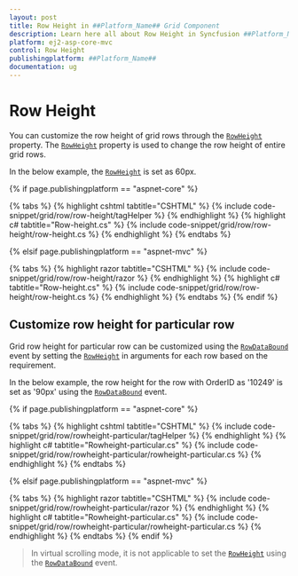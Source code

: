 ```yaml
---
layout: post
title: Row Height in ##Platform_Name## Grid Component
description: Learn here all about Row Height in Syncfusion ##Platform_Name## Grid component of Syncfusion Essential JS 2 and more.
platform: ej2-asp-core-mvc
control: Row Height
publishingplatform: ##Platform_Name##
documentation: ug
---
```


# Row Height

You can customize the row height of grid rows through the [`RowHeight`](https://help.syncfusion.com/cr/aspnetcore-js2/Syncfusion.EJ2.Grids.Grid.html#Syncfusion_EJ2_Grids_Grid_RowHeight) property. The [`RowHeight`](https://help.syncfusion.com/cr/aspnetcore-js2/Syncfusion.EJ2.Grids.Grid.html#Syncfusion_EJ2_Grids_Grid_RowHeight) property
is used to change the row height of entire grid rows.

In the below example, the [`RowHeight`](https://help.syncfusion.com/cr/aspnetcore-js2/Syncfusion.EJ2.Grids.Grid.html#Syncfusion_EJ2_Grids_Grid_RowHeight) is set as 60px.

{% if page.publishingplatform == "aspnet-core" %}

{% tabs %}
{% highlight cshtml tabtitle="CSHTML" %}
{% include code-snippet/grid/row/row-height/tagHelper %}
{% endhighlight %}
{% highlight c# tabtitle="Row-height.cs" %}
{% include code-snippet/grid/row/row-height/row-height.cs %}
{% endhighlight %}
{% endtabs %}

{% elsif page.publishingplatform == "aspnet-mvc" %}

{% tabs %}
{% highlight razor tabtitle="CSHTML" %}
{% include code-snippet/grid/row/row-height/razor %}
{% endhighlight %}
{% highlight c# tabtitle="Row-height.cs" %}
{% include code-snippet/grid/row/row-height/row-height.cs %}
{% endhighlight %}
{% endtabs %}
{% endif %}



## Customize row height for particular row

Grid row height for particular row can be customized using the [`RowDataBound`](https://help.syncfusion.com/cr/aspnetcore-js2/Syncfusion.EJ2.Grids.Grid.html#Syncfusion_EJ2_Grids_Grid_RowDataBound)
event by setting the [`RowHeight`](https://help.syncfusion.com/cr/aspnetcore-js2/Syncfusion.EJ2.Grids.Grid.html#Syncfusion_EJ2_Grids_Grid_RowHeight) in arguments for each row based on the requirement.

In the below example, the row height for the row with OrderID as '10249' is set as '90px' using the [`RowDataBound`](https://help.syncfusion.com/cr/aspnetcore-js2/Syncfusion.EJ2.Grids.Grid.html#Syncfusion_EJ2_Grids_Grid_RowDataBound) event.

{% if page.publishingplatform == "aspnet-core" %}

{% tabs %}
{% highlight cshtml tabtitle="CSHTML" %}
{% include code-snippet/grid/row/rowheight-particular/tagHelper %}
{% endhighlight %}
{% highlight c# tabtitle="Rowheight-particular.cs" %}
{% include code-snippet/grid/row/rowheight-particular/rowheight-particular.cs %}
{% endhighlight %}
{% endtabs %}

{% elsif page.publishingplatform == "aspnet-mvc" %}

{% tabs %}
{% highlight razor tabtitle="CSHTML" %}
{% include code-snippet/grid/row/rowheight-particular/razor %}
{% endhighlight %}
{% highlight c# tabtitle="Rowheight-particular.cs" %}
{% include code-snippet/grid/row/rowheight-particular/rowheight-particular.cs %}
{% endhighlight %}
{% endtabs %}
{% endif %}



> In virtual scrolling mode, it is not applicable to set the [`RowHeight`](https://help.syncfusion.com/cr/aspnetcore-js2/Syncfusion.EJ2.Grids.Grid.html#Syncfusion_EJ2_Grids_Grid_RowDataBound) using the [`RowDataBound`](https://help.syncfusion.com/cr/aspnetcore-js2/Syncfusion.EJ2.Grids.Grid.html#Syncfusion_EJ2_Grids_Grid_RowDataBound) event.